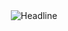   <div align=center>
    <img src="https://readme-typing-svg.herokuapp.com?color=%236FDA44&size=40&center=true&vCenter=true&width=600&height=50&lines=Hellow+World!+Soy+Jorge+%F0%9F%91%8B;Full+Stack+Developer" alt="Headline" />
  </div>

<!--
**JorgeDCoria/JorgeDCoria** is a ✨ _special_ ✨ repository because its `README.md` (this file) appears on your GitHub profile.

Here are some ideas to get you started:

- 🔭 I’m currently working on ...
- 🌱 I’m currently learning ...
- 👯 I’m looking to collaborate on ...
- 🤔 I’m looking for help with ...
- 💬 Ask me about ...
- 📫 How to reach me: ...
- 😄 Pronouns: ...
- ⚡ Fun fact: ...
-->
